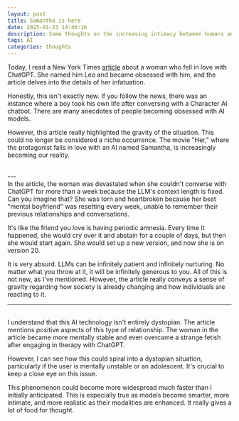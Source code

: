 ```yaml
---
layout: post
title: Samantha is here
date: 2025-01-23 14:40:16
description: Some thoughts on the increasing intimacy between humans and AI
tags: AI
categories: thoughts
---
```


Today, I read a New York Times [article](https://www.nytimes.com/2025/01/15/technology/ai-chatgpt-boyfriend-companion.html) about a woman who fell in love with ChatGPT. She named him Leo and became obsessed with him, and the article delves into the details of her infatuation.

Honestly, this isn't exactly new. If you follow the news, there was an instance where a boy took his own life after conversing with a Character AI chatbot. There are many anecdotes of people becoming obsessed with AI models.

However, this article really highlighted the gravity of the situation. This could no longer be considered a niche occurrence. The movie "Her," where the protagonist falls in love with an AI named Samantha, is increasingly becoming our reality.

<br />
---
<br />
In the article, the woman was devastated when she couldn't converse with ChatGPT for more than a week because the LLM's context length is fixed. Can you imagine that? She was torn and heartbroken because her best "mental boyfriend" was resetting every week, unable to remember their previous relationships and conversations.

It's like the friend you love is having periodic amnesia. Every time it happened, she would cry over it and abstain for a couple of days, but then she would start again. She would set up a new version, and now she is on version 20.

It is very absurd. LLMs can be infinitely patient and infinitely nurturing. No matter what you throw at it, it will be infinitely generous to you. All of this is not new, as I've mentioned. However, the article really conveys a sense of gravity regarding how society is already changing and how individuals are reacting to it.
<br />

---
<br />
I understand that this AI technology isn't entirely dystopian. The article mentions positive aspects of this type of relationship. The woman in the article became more mentally stable and even overcame a strange fetish after engaging in therapy with ChatGPT.

However, I can see how this could spiral into a dystopian situation, particularly if the user is mentally unstable or an adolescent. It's crucial to keep a close eye on this issue.

This phenomenon could become more widespread much faster than I initially anticipated. This is especially true as models become smarter, more intimate, and more realistic as their modalities are enhanced. It really gives a lot of food for thought.